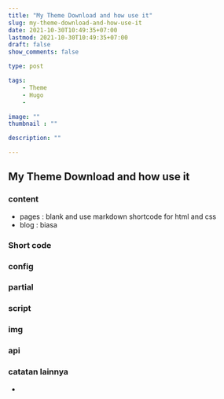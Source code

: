 ```yaml
---
title: "My Theme Download and how use it"
slug: my-theme-download-and-how-use-it
date: 2021-10-30T10:49:35+07:00
lastmod: 2021-10-30T10:49:35+07:00
draft: false
show_comments: false

type: post

tags:
    - Theme
    - Hugo
    - 

image: ""
thumbnail : ""

description: ""

---
```


## My Theme Download and how use it

### content
- pages : blank and use markdown shortcode for html and css
- blog : biasa

### Short code

### config

### partial

### script

### img

### api

### catatan lainnya
- 
